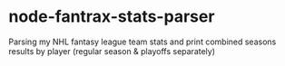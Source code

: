 # node-fantrax-stats-parser
Parsing my NHL fantasy league team stats and print combined seasons results by player (regular season &amp; playoffs separately)
